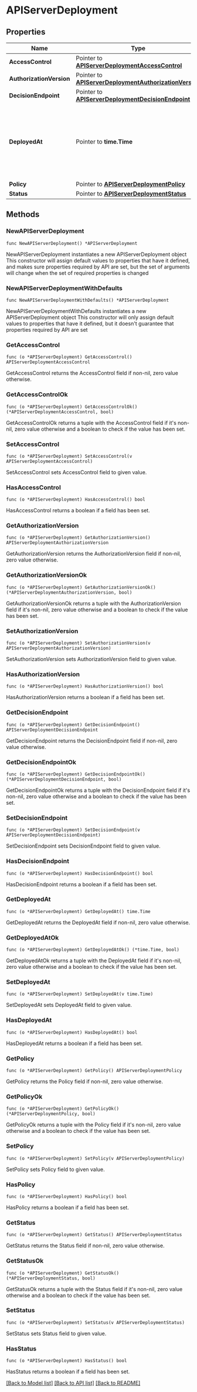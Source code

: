 # APIServerDeployment

## Properties

Name | Type | Description | Notes
------------ | ------------- | ------------- | -------------
**AccessControl** | Pointer to [**APIServerDeploymentAccessControl**](APIServerDeploymentAccessControl.md) |  | [optional] 
**AuthorizationVersion** | Pointer to [**APIServerDeploymentAuthorizationVersion**](APIServerDeploymentAuthorizationVersion.md) |  | [optional] 
**DecisionEndpoint** | Pointer to [**APIServerDeploymentDecisionEndpoint**](APIServerDeploymentDecisionEndpoint.md) |  | [optional] 
**DeployedAt** | Pointer to **time.Time** | The time of most recent successful deployment. Null if the API service has never been successfully deployed. | [optional] [readonly] 
**Policy** | Pointer to [**APIServerDeploymentPolicy**](APIServerDeploymentPolicy.md) |  | [optional] 
**Status** | Pointer to [**APIServerDeploymentStatus**](APIServerDeploymentStatus.md) |  | [optional] 

## Methods

### NewAPIServerDeployment

`func NewAPIServerDeployment() *APIServerDeployment`

NewAPIServerDeployment instantiates a new APIServerDeployment object
This constructor will assign default values to properties that have it defined,
and makes sure properties required by API are set, but the set of arguments
will change when the set of required properties is changed

### NewAPIServerDeploymentWithDefaults

`func NewAPIServerDeploymentWithDefaults() *APIServerDeployment`

NewAPIServerDeploymentWithDefaults instantiates a new APIServerDeployment object
This constructor will only assign default values to properties that have it defined,
but it doesn't guarantee that properties required by API are set

### GetAccessControl

`func (o *APIServerDeployment) GetAccessControl() APIServerDeploymentAccessControl`

GetAccessControl returns the AccessControl field if non-nil, zero value otherwise.

### GetAccessControlOk

`func (o *APIServerDeployment) GetAccessControlOk() (*APIServerDeploymentAccessControl, bool)`

GetAccessControlOk returns a tuple with the AccessControl field if it's non-nil, zero value otherwise
and a boolean to check if the value has been set.

### SetAccessControl

`func (o *APIServerDeployment) SetAccessControl(v APIServerDeploymentAccessControl)`

SetAccessControl sets AccessControl field to given value.

### HasAccessControl

`func (o *APIServerDeployment) HasAccessControl() bool`

HasAccessControl returns a boolean if a field has been set.

### GetAuthorizationVersion

`func (o *APIServerDeployment) GetAuthorizationVersion() APIServerDeploymentAuthorizationVersion`

GetAuthorizationVersion returns the AuthorizationVersion field if non-nil, zero value otherwise.

### GetAuthorizationVersionOk

`func (o *APIServerDeployment) GetAuthorizationVersionOk() (*APIServerDeploymentAuthorizationVersion, bool)`

GetAuthorizationVersionOk returns a tuple with the AuthorizationVersion field if it's non-nil, zero value otherwise
and a boolean to check if the value has been set.

### SetAuthorizationVersion

`func (o *APIServerDeployment) SetAuthorizationVersion(v APIServerDeploymentAuthorizationVersion)`

SetAuthorizationVersion sets AuthorizationVersion field to given value.

### HasAuthorizationVersion

`func (o *APIServerDeployment) HasAuthorizationVersion() bool`

HasAuthorizationVersion returns a boolean if a field has been set.

### GetDecisionEndpoint

`func (o *APIServerDeployment) GetDecisionEndpoint() APIServerDeploymentDecisionEndpoint`

GetDecisionEndpoint returns the DecisionEndpoint field if non-nil, zero value otherwise.

### GetDecisionEndpointOk

`func (o *APIServerDeployment) GetDecisionEndpointOk() (*APIServerDeploymentDecisionEndpoint, bool)`

GetDecisionEndpointOk returns a tuple with the DecisionEndpoint field if it's non-nil, zero value otherwise
and a boolean to check if the value has been set.

### SetDecisionEndpoint

`func (o *APIServerDeployment) SetDecisionEndpoint(v APIServerDeploymentDecisionEndpoint)`

SetDecisionEndpoint sets DecisionEndpoint field to given value.

### HasDecisionEndpoint

`func (o *APIServerDeployment) HasDecisionEndpoint() bool`

HasDecisionEndpoint returns a boolean if a field has been set.

### GetDeployedAt

`func (o *APIServerDeployment) GetDeployedAt() time.Time`

GetDeployedAt returns the DeployedAt field if non-nil, zero value otherwise.

### GetDeployedAtOk

`func (o *APIServerDeployment) GetDeployedAtOk() (*time.Time, bool)`

GetDeployedAtOk returns a tuple with the DeployedAt field if it's non-nil, zero value otherwise
and a boolean to check if the value has been set.

### SetDeployedAt

`func (o *APIServerDeployment) SetDeployedAt(v time.Time)`

SetDeployedAt sets DeployedAt field to given value.

### HasDeployedAt

`func (o *APIServerDeployment) HasDeployedAt() bool`

HasDeployedAt returns a boolean if a field has been set.

### GetPolicy

`func (o *APIServerDeployment) GetPolicy() APIServerDeploymentPolicy`

GetPolicy returns the Policy field if non-nil, zero value otherwise.

### GetPolicyOk

`func (o *APIServerDeployment) GetPolicyOk() (*APIServerDeploymentPolicy, bool)`

GetPolicyOk returns a tuple with the Policy field if it's non-nil, zero value otherwise
and a boolean to check if the value has been set.

### SetPolicy

`func (o *APIServerDeployment) SetPolicy(v APIServerDeploymentPolicy)`

SetPolicy sets Policy field to given value.

### HasPolicy

`func (o *APIServerDeployment) HasPolicy() bool`

HasPolicy returns a boolean if a field has been set.

### GetStatus

`func (o *APIServerDeployment) GetStatus() APIServerDeploymentStatus`

GetStatus returns the Status field if non-nil, zero value otherwise.

### GetStatusOk

`func (o *APIServerDeployment) GetStatusOk() (*APIServerDeploymentStatus, bool)`

GetStatusOk returns a tuple with the Status field if it's non-nil, zero value otherwise
and a boolean to check if the value has been set.

### SetStatus

`func (o *APIServerDeployment) SetStatus(v APIServerDeploymentStatus)`

SetStatus sets Status field to given value.

### HasStatus

`func (o *APIServerDeployment) HasStatus() bool`

HasStatus returns a boolean if a field has been set.


[[Back to Model list]](../README.md#documentation-for-models) [[Back to API list]](../README.md#documentation-for-api-endpoints) [[Back to README]](../README.md)



